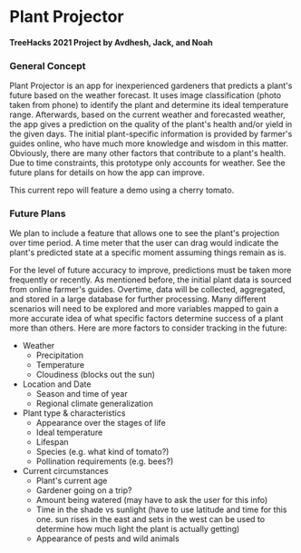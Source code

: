 # Plant Projector

#### TreeHacks 2021 Project by Avdhesh, Jack, and Noah

### General Concept

Plant Projector is an app for inexperienced gardeners that predicts a plant's future based on the weather forecast. It uses image classification (photo taken from phone) to identify the plant and determine its ideal temperature range. Afterwards, based on the current weather and forecasted weather, the app gives a prediction on the quality of the plant's health and/or yield in the given days. The initial plant-specific information is provided by farmer's guides online, who have much more knowledge and wisdom in this matter. Obviously, there are many other factors that contribute to a plant's health. Due to time constraints, this prototype only accounts for weather. See the future plans for details on how the app can improve.

This current repo will feature a demo using a cherry tomato.

### Future Plans

We plan to include a feature that allows one to see the plant's projection over time period. A time meter that the user can drag would indicate the plant's predicted state at a specific moment assuming things remain as is.

For the level of future accuracy to improve, predictions must be taken more frequently or recently. As mentioned before, the initial plant data is sourced from online farmer's guides. Overtime, data will be collected, aggregated, and stored in a large database for further processing. Many different scenarios will need to be explored and more variables mapped to gain a more accurate idea of what specific factors determine success of a plant more than others. Here are more factors to consider tracking in the future:

* Weather
  * Precipitation
  * Temperature
  * Cloudiness (blocks out the sun)
* Location and Date
  * Season and time of year
  * Regional climate generalization
* Plant type & characteristics
  * Appearance over the stages of life
  * Ideal temperature
  * Lifespan
  * Species (e.g. what kind of tomato?)
  * Pollination requirements (e.g. bees?)
* Current circumstances
  * Plant's current age
  * Gardener going on a trip?
  * Amount being watered (may have to ask the user for this info)
  * Time in the shade vs sunlight (have to use latitude and time for this one. sun rises in the east and sets in the west can be used to determine how much light the plant is actually getting)
  * Appearance of pests and wild animals